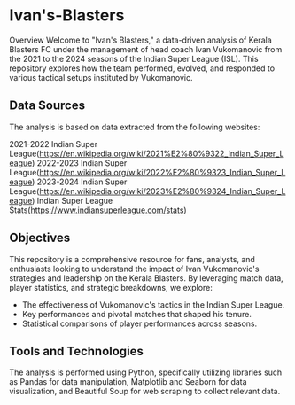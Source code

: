 # Ivan's-Blasters
Overview
Welcome to "Ivan's Blasters," a data-driven analysis of Kerala Blasters FC under the management of head coach Ivan Vukomanovic from the 2021 to the 2024 seasons of the Indian Super League (ISL). This repository explores how the team performed, evolved, and responded to various tactical setups instituted by Vukomanovic.

## Data Sources
The analysis is based on data extracted from the following websites:

2021-2022 Indian Super League(https://en.wikipedia.org/wiki/2021%E2%80%9322_Indian_Super_League)
2022-2023 Indian Super League(https://en.wikipedia.org/wiki/2022%E2%80%9323_Indian_Super_League)
2023-2024 Indian Super League(https://en.wikipedia.org/wiki/2023%E2%80%9324_Indian_Super_League)
Indian Super League Stats(https://www.indiansuperleague.com/stats)

## Objectives
This repository is a comprehensive resource for fans, analysts, and enthusiasts looking to understand the impact of Ivan Vukomanovic's strategies and leadership on the Kerala Blasters. By leveraging match data, player statistics, and strategic breakdowns, we explore:

* The effectiveness of Vukomanovic's tactics in the Indian Super League.
* Key performances and pivotal matches that shaped his tenure.
* Statistical comparisons of player performances across seasons.

## Tools and Technologies
The analysis is performed using Python, specifically utilizing libraries such as Pandas for data manipulation, Matplotlib and Seaborn for data visualization, and Beautiful Soup for web scraping to collect relevant data.

